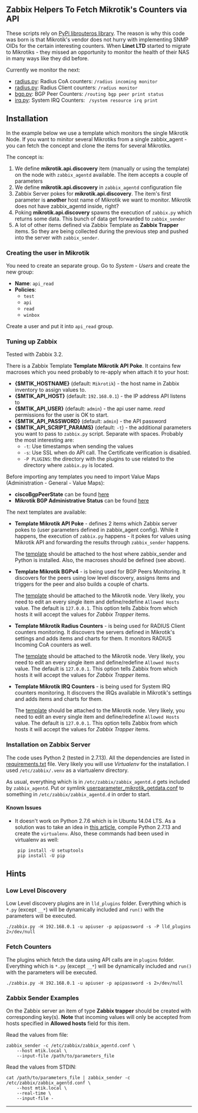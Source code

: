 Zabbix Helpers To Fetch Mikrotik's Counters via API
---------------------------------------------------

These scripts rely on [PyPi librouteros library].
The reason is why this code was born is that Mikrotik's vendor does not hurry with implementing SNMP OIDs for the 
certain interesting counters. When **Linet LTD** started to migrate to Mikrotiks - they missed an opportunity to monitor
the health of their NAS in many ways like they did before.

Currently we monitor the next:

*  [radius.py](plugins/radius.py): Radius CoA counters: `/radius incoming monitor`
*  [radius.py](plugins/radius.py): Radius Client counters: `/radius monitor`
*  [bgp.py](plugins/bgp.py): BGP Peer Counters: `/routing bgp peer print status`
*  [irq.py](plugins/irq.py): System IRQ Counters: ` /system resource irq print`

## Installation

In the example below we use a template which monitors the single Mikrotik Node. If you want to minitor several Mikrotiks 
from a single zabbix_agent - you can fetch the concept and clone the items for several Mikrotiks.

The concept is:

1.  We define **mikrotik.api.discovery** item (manually or using the template) on the node with `zabbix_agentd` available. 
  The item accepts a couple of parameters
2.  We define **mikrotik.api.discovery** in `zabbix_agentd` configuration file
3.  Zabbix Server pokes for **mikrotik.api.discovery**. The item's first parameter is **another** host name  of Mikrotik 
  we want to monitor. Mikrotik does not have zabbix_agentd inside, right?
4.  Poking **mikrotik.api.discovery** spawns the execution of `zabbix.py` which returns some data. This bunch of data get
  forwarded to `zabbix_sender`
5.  A lot of other items defined via Zabbix Template as **Zabbix Trapper** items. So they are being collected during the 
  previous step and pushed into the server with `zabbix_sender`.

### Creating the user in Mikrotik
You need to create an separate group. Go to *System* - *Users* and create the new group:

*  **Name**: `api_read`
*  **Policies**:
    *  `test`
    *  `api`
    *  `read`
    *  `winbox`

Create a user and put it into `api_read` group.

### Tuning up Zabbix

Tested with Zabbix 3.2.

There is a Zabbix Template **Template Mikrotik API Poke**. It contains few macroses which you need probably to re-apply
when attach it to your host:

-  **{$MTIK_HOSTNAME}** (default: `Mikrotik`) - the host name in Zabbix inventory to assign values to.
-  **{$MTIK_API_HOST}** (default: `192.168.0.1`) - the IP address API listens to
-  **{$MTIK_API_USER}** (default: `admin`) - the api user name. *read* permissions for the user is OK to start.
-  **{$MTIK_API_PASSWORD}** (default: `admin`) - the API password
-  **{$MTIK_API_SCRIPT_PARAMS}** (default: `-t`) - the additional parameters you want to pass to `zabbix.py` script.
    Separate with spaces. Probably the most interesting are:
    *  `-t`: Use timestamps when sending the values
    *  `-s`: Use SSL when do API call. The Certificate verification is disabled.
    *  `-P PLUGINS`: the directory with the plugins to use related to the directory where `zabbix.py` is located.


Before importing any templates you need to import Value Maps (Administration - General - Value Maps):

*  **ciscoBgpPeerState** can be found [here][ciscoBgpPeerState value maps]
*  **Mikrotik BGP Administrative Status** can be found [here][Mikrotik BGP Administrative Status value maps]

The next templates are available:

*  **Template Mikrotik API Poke** - defines 2 items which Zabbix server pokes to (user parameters defined in zabbix_agent
    config). While it happens, the execution of `zabbix.py` happens - it pokes for values using Mikrotik API and 
    forwarding the results through `zabbix_sender` happens.
    
    The [template][Template Mikrotik API Poke] should be attached to the host where zabbix_sender and Python is installed.
    Also, the macroses should be defined (see above).

*  **Template Mikrotik BGPv4** - is being used for BGP Peers Monitoring. It discovers for the peers using low level 
    discovery, assigns items and triggers for the peer and also builds a couple of charts.
    
    The [template][Template Mikrotik BGPv4] should be attached to the Mikrotik node.
    Very likely, you need to edit an every single item and define/redefine `Allowed Hosts` value. The default is 
    `127.0.0.1`. This option tells Zabbix from which hosts it will accept the values for *Zabbix Trapper* items.

*  **Template Mikrotik Radius Counters** - is being used for RADIUS Client counters monitoring. It discovers the servers
    defined in Mikrotik's settings and adds items and charts for them. It monitors RADIUS Incoming CoA counters as well. 
    
    The [template][Template Mikrotik Radius Counters] should be attached to 
    the Mikrotik node. Very likely, you need to edit an every single item and define/redefine `Allowed Hosts` value. 
    The default is `127.0.0.1`. This option tells Zabbix from which hosts it will accept the values for *Zabbix Trapper* 
    items.

*  **Template Mikrotik IRQ Counters** - is being used for System IRQ counters monitoring. It discovers the IRQs
    available in Mikrotik's settings and adds items and charts for them.
    
    The [template][Template Mikrotik IRQ Counters] should be attached to 
    the Mikrotik node. Very likely, you need to edit an every single item and define/redefine `Allowed Hosts` value. 
    The default is `127.0.0.1`. This option tells Zabbix from which hosts it will accept the values for *Zabbix Trapper* 
    items.

### Installation on Zabbix Server

The code uses Python 2 (tested in 2.7.13). All the dependencies are listed in [requirements.txt](requirements.txt) file.
Very likely you will use *Virtualenv* for the installation. I used `/etc/zabbix/.venv` as a viartualenv directory.

As usual, everything which is in `/etc/zabbix/zabbix_agentd.d` gets included by `zabbix_agentd`. Put or symlink 
[userparameter_mikrotik_getdata.conf](zabbix_agentd.d/userparameter_mikrotik_getdata.conf) to something in 
`/etc/zabbix/zabbix_agentd.d` in order to start.

#### Known Issues
*  It doesn't work on Python 2.7.6 which is in Ubuntu 14.04 LTS. As a solution was to take an idea in 
    [this article][Upgrade to Python 2.7.11 on Ubuntu], compile Python 2.7.13 and create the `virtualenv`. 
    Also, these commands had been used in virtualenv as well:
    
        pip install -U setuptools
        pip install -U pip

## Hints

### Low Level Discovery

Low Level discovery plugins are in `lld_plugins` folder. Everything which is `*.py` (except `__*`) will be dynamically 
included and `run()` with the parameters will be executed. 

    ./zabbix.py -H 192.168.0.1 -u apiuser -p apipassword -s -P lld_plugins 2>/dev/null

### Fetch Counters

The plugins which fetch the data using API calls are in `plugins` folder. Everything which is `*.py` (except `__*`) will
be dynamically included and `run()` with the parameters will be executed. 

    ./zabbix.py -H 192.168.0.1 -u apiuser -p apipassword -s 2>/dev/null

### Zabbix Sender Examples

On the Zabbix server an item of type **Zabbix trapper** should be created with corresponding key(s). 
**Note** that incoming values will only be accepted from hosts specified in **Allowed hosts** field for this item.  

Read the values from file:

    zabbix_sender -c /etc/zabbix/zabbix_agentd.conf \
        --host mtik.local \
        --input-file /path/to/parameters_file

Read the values from STDIN:

    cat /path/to/parameters_file | zabbix_sender -c /etc/zabbix/zabbix_agentd.conf \
        --host mtik.local \
        --real-time \
        --input-file -

---
[Upgrade to Python 2.7.11 on Ubuntu]: http://mbless.de/blog/2016/01/09/upgrade-to-python-2711-on-ubuntu-1404-lts.html
[PyPi librouteros library]: https://pypi.org/project/librouteros/

[ciscoBgpPeerState value maps]: zabbix_templates/zbx_valuemaps_bgp_status.xml
[Mikrotik BGP Administrative Status value maps]: zabbix_templates/zbx_valuemaps_mtik_bgp_admin_status.xml

[Template Mikrotik API Poke]: zabbix_templates/zbx_template_API_Poke.xml
[Template Mikrotik BGPv4]: zabbix_templates/zbx_template_BGP.xml
[Template Mikrotik Radius Counters]: zabbix_templates/zbx_template_Radius_Counters.xml
[Template Mikrotik IRQ Counters]: zabbix_templates/zbx_template_IRQ_Counters.xml

[Keeping in sync git repos]: https://moox.io/blog/keep-in-sync-git-repos-on-github-gitlab-bitbucket/
